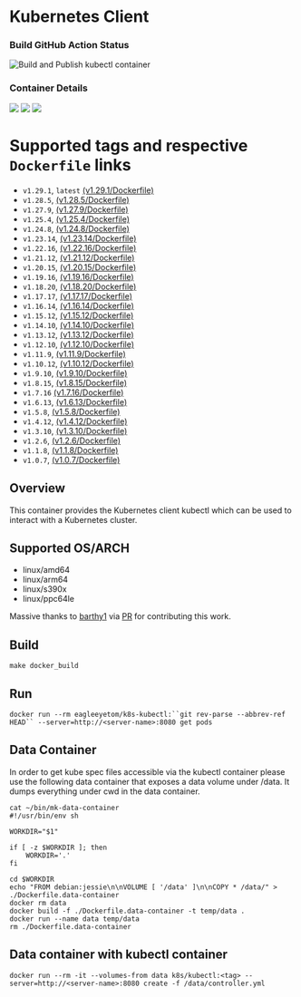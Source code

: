 # Kubernetes Client

### Build GitHub Action Status
![Build and Publish kubectl container](https://github.com/lachie83/k8s-kubectl/workflows/Build%20and%20Publish%20kubectl%20container/badge.svg)

### Container Details
[![](https://images.microbadger.com/badges/image/lachlanevenson/k8s-kubectl.svg)](http://microbadger.com/images/lachlanevenson/k8s-kubectl "Get your own image badge on microbadger.com")
[![](https://images.microbadger.com/badges/version/lachlanevenson/k8s-kubectl.svg)](http://microbadger.com/images/lachlanevenson/k8s-kubectl "Get your own version badge on microbadger.com")
[![](https://images.microbadger.com/badges/commit/lachlanevenson/k8s-kubectl.svg)](http://microbadger.com/images/lachlanevenson/k8s-kubectl "Get your own commit badge on microbadger.com")

# Supported tags and respective `Dockerfile` links
* `v1.29.1`, `latest`    [(v1.29.1/Dockerfile)](https://github.com/eagleeyetom/k8s-kubectl/blob/v1.29.1/Dockerfile)
* `v1.28.5`,    [(v1.28.5/Dockerfile)](https://github.com/eagleeyetom/k8s-kubectl/blob/v1.28.5/Dockerfile)
* `v1.27.9`,    [(v1.27.9/Dockerfile)](https://github.com/eagleeyetom/k8s-kubectl/blob/v1.27.9/Dockerfile)
* `v1.25.4`,    [(v1.25.4/Dockerfile)](https://github.com/lachie83/k8s-kubectl/blob/v1.25.4/Dockerfile)
* `v1.24.8`,    [(v1.24.8/Dockerfile)](https://github.com/lachie83/k8s-kubectl/blob/v1.24.8/Dockerfile)
* `v1.23.14`,   [(v1.23.14/Dockerfile)](https://github.com/lachie83/k8s-kubectl/blob/v1.23.14/Dockerfile)
* `v1.22.16`,   [(v1.22.16/Dockerfile)](https://github.com/lachie83/k8s-kubectl/blob/v1.22.16/Dockerfile)
* `v1.21.12`,   [(v1.21.12/Dockerfile)](https://github.com/lachie83/k8s-kubectl/blob/v1.21.12/Dockerfile)
* `v1.20.15`,   [(v1.20.15/Dockerfile)](https://github.com/lachie83/k8s-kubectl/blob/v1.20.15/Dockerfile)
* `v1.19.16`,   [(v1.19.16/Dockerfile)](https://github.com/lachie83/k8s-kubectl/blob/v1.19.16/Dockerfile)
* `v1.18.20`,   [(v1.18.20/Dockerfile)](https://github.com/lachie83/k8s-kubectl/blob/v1.18.20/Dockerfile)
* `v1.17.17`,   [(v1.17.17/Dockerfile)](https://github.com/lachie83/k8s-kubectl/blob/v1.17.17/Dockerfile)
* `v1.16.14`,   [(v1.16.14/Dockerfile)](https://github.com/lachie83/k8s-kubectl/blob/v1.16.14/Dockerfile)
* `v1.15.12`,   [(v1.15.12/Dockerfile)](https://github.com/lachie83/k8s-kubectl/blob/v1.15.12/Dockerfile)
* `v1.14.10`,   [(v1.14.10/Dockerfile)](https://github.com/lachie83/k8s-kubectl/blob/v1.14.10/Dockerfile)
* `v1.13.12`,   [(v1.13.12/Dockerfile)](https://github.com/lachie83/k8s-kubectl/blob/v1.13.12/Dockerfile)
* `v1.12.10`,   [(v1.12.10/Dockerfile)](https://github.com/lachie83/k8s-kubectl/blob/v1.12.10/Dockerfile)
* `v1.11.9`,    [(v1.11.9/Dockerfile)](https://github.com/lachie83/k8s-kubectl/blob/v1.11.9/Dockerfile)
* `v1.10.12`,   [(v1.10.12/Dockerfile)](https://github.com/lachie83/k8s-kubectl/blob/v1.10.12/Dockerfile)
* `v1.9.10`,    [(v1.9.10/Dockerfile)](https://github.com/lachie83/k8s-kubectl/blob/v1.9.10/Dockerfile)
* `v1.8.15`,    [(v1.8.15/Dockerfile)](https://github.com/lachie83/k8s-kubectl/blob/v1.8.15/Dockerfile)
* `v1.7.16`     [(v1.7.16/Dockerfile)](https://github.com/lachie83/k8s-kubectl/blob/v1.7.16/Dockerfile)
* `v1.6.13`,    [(v1.6.13/Dockerfile)](https://github.com/lachie83/k8s-kubectl/blob/v1.6.13/Dockerfile)
* `v1.5.8`,     [(v1.5.8/Dockerfile)](https://github.com/lachie83/k8s-kubectl/blob/v1.5.8/Dockerfile)
* `v1.4.12`,    [(v1.4.12/Dockerfile)](https://github.com/lachie83/k8s-kubectl/blob/v1.4.12/Dockerfile)
* `v1.3.10`,    [(v1.3.10/Dockerfile)](https://github.com/lachie83/k8s-kubectl/blob/v1.3.10/Dockerfile)
* `v1.2.6`,     [(v1.2.6/Dockerfile)](https://github.com/lachie83/k8s-kubectl/blob/v1.2.6/Dockerfile)
* `v1.1.8`,     [(v1.1.8/Dockerfile)](https://github.com/lachie83/k8s-kubectl/blob/v1.1.8/Dockerfile)
* `v1.0.7`,     [(v1.0.7/Dockerfile)](https://github.com/lachie83/k8s-kubectl/blob/v1.0.7/Dockerfile)

## Overview
This container provides the Kubernetes client kubectl which can be used to interact with a Kubernetes cluster.

## Supported OS/ARCH
   * linux/amd64
   * linux/arm64
   * linux/s390x
   * linux/ppc64le

Massive thanks to [barthy1](https://github.com/barthy1) via [PR](https://github.com/lachie83/k8s-helm/pull/89) for contributing this work.

## Build
`make docker_build`

## Run
`docker run --rm eagleeyetom/k8s-kubectl:``git rev-parse --abbrev-ref HEAD`` --server=http://<server-name>:8080 get pods`

## Data Container

In order to get kube spec files accessible via the kubectl container please use the following data container that exposes a data volume under /data. It dumps everything under cwd in the data container.

```
cat ~/bin/mk-data-container 
#!/usr/bin/env sh

WORKDIR="$1"

if [ -z $WORKDIR ]; then
    WORKDIR='.'
fi

cd $WORKDIR
echo "FROM debian:jessie\n\nVOLUME [ '/data' ]\n\nCOPY * /data/" > ./Dockerfile.data-container
docker rm data
docker build -f ./Dockerfile.data-container -t temp/data .
docker run --name data temp/data
rm ./Dockerfile.data-container
```

## Data container with kubectl container
```
docker run --rm -it --volumes-from data k8s/kubectl:<tag> --server=http://<server-name>:8080 create -f /data/controller.yml
```


